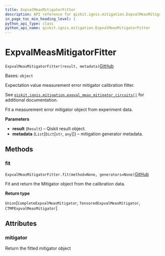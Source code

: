 ```yaml
---
title: ExpvalMeasMitigatorFitter
description: API reference for qiskit.ignis.mitigation.ExpvalMeasMitigatorFitter
in_page_toc_min_heading_level: 1
python_api_type: class
python_api_name: qiskit.ignis.mitigation.ExpvalMeasMitigatorFitter
---
```


# ExpvalMeasMitigatorFitter

<span id="qiskit.ignis.mitigation.ExpvalMeasMitigatorFitter" />

`ExpvalMeasMitigatorFitter(result, metadata)`[GitHub](https://github.com/qiskit-community/qiskit-ignis/tree/stable/0.6/qiskit/ignis/mitigation/expval/fitter.py "view source code")

Bases: `object`

Expectation value measurement error mitigator calibration fitter.

See [`qiskit.ignis.mitigation.expval_meas_mitigator_circuits()`](qiskit.ignis.mitigation.expval_meas_mitigator_circuits "qiskit.ignis.mitigation.expval_meas_mitigator_circuits") for additional documentation.

Fit a measurement error mitigator object from experiment data.

**Parameters**

*   **result** (`Result`) – Qiskit result object.
*   **metadata** (`List`\[`Dict`\[`str`, `any`]]) – mitigation generator metadata.

## Methods

### fit

<span id="qiskit.ignis.mitigation.ExpvalMeasMitigatorFitter.fit" />

`ExpvalMeasMitigatorFitter.fit(method=None, generators=None)`[GitHub](https://github.com/qiskit-community/qiskit-ignis/tree/stable/0.6/qiskit/ignis/mitigation/expval/fitter.py "view source code")

Fit and return the Mitigator object from the calibration data.

**Return type**

`Union`\[`CompleteExpvalMeasMitigator`, `TensoredExpvalMeasMitigator`, `CTMPExpvalMeasMitigator`]

## Attributes

<span id="qiskit.ignis.mitigation.ExpvalMeasMitigatorFitter.mitigator" />

### mitigator

Return the fitted mitigator object

